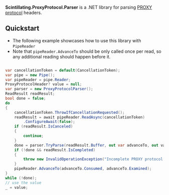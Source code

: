 **Scintillating.ProxyProtocol.Parser** is a .NET library for parsing [PROXY protocol](https://www.haproxy.org/download/2.6/doc/proxy-protocol.txt) headers.

## Quickstart

* The following example showcases how to use this library with `PipeReader`
* Note that `pipeReader.AdvanceTo` should be only called once per read, so any additional reading should happen before it.

```csharp

var cancellationToken = default(CancellationToken);
var pipe = new Pipe();
var pipeReader = pipe.Reader;
ProxyProtocolHeader? value = null;
var parser = new ProxyProtocolParser();
ReadResult readResult;
bool done = false;
do
{
    cancellationToken.ThrowIfCancellationRequested();
    readResult = await pipeReader.ReadAsync(cancellationToken)
        .ConfigureAwait(false);
    if (readResult.IsCanceled)
    {
        continue;
    }
    done = parser.TryParse(readResult.Buffer, out var advanceTo, out value);
    if (!done && readResult.IsCompleted)
    {
        throw new InvalidOperationException("Incomplete PROXY protocol header");
    }
    pipeReader.AdvanceTo(advanceTo.Consumed, advanceTo.Examined);
}
while (!done);
// use the value
_ = value;
```
